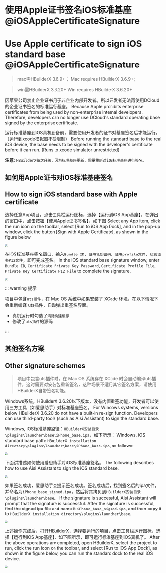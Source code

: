 # 使用Apple证书签名iOS标准基座@iOSAppleCertificateSignature
# Use Apple certificate to sign iOS standard base @iOSAppleCertificateSignature

> mac需HBuilderX 3.6.9+；
> Mac requires HBuilderX 3.6.9+;

> win需HBuilderX 3.6.20+
> Win requires HBuilderX 3.6.20+

因苹果公司禁止企业证书用于非企业内部开发者。所以开发者无法再使用DCloud的企业证书签名的标准运行基座。
Because Apple prohibits enterprise certificates from being used by non-enterprise internal developers. Therefore, developers can no longer use DCloud's standard operating base signed by the enterprise certificate.

运行标准基座到iOS真机设备前，需要使用开发者的证书对基座签名后才能运行。（运行到xcode模拟器不受限制）
Before running the standard base to the real iOS device, the base needs to be signed with the developer's certificate before it can run. (Runs to xcode simulator unrestricted)

**注意**: `HBuilderX每次升级，因为标准基座更新，需要重新对iOS标准基座进行签名。`


## 如何用Apple证书对iOS标准基座签名
## How to sign iOS standard base with Apple certificate

选择任意App项目，点击工具栏运行图标，选择【运行到iOS App基座】，在弹出的窗口中，点击按钮【使用Apple证书签名】，如下图
Select any App item, click the run icon on the toolbar, select [Run to iOS App Dock], and in the pop-up window, click the button [Sign with Apple Certificate], as shown in the figure below

<img src="https://qiniu-web-assets.dcloud.net.cn/unidoc/zh/ios%E6%A0%87%E5%87%86%E5%9F%BA%E5%BA%A7%E7%AD%BE%E5%90%8D1.jpg" style="zoom: 50%" />

在iOS标准基座签名窗口，输入`Bundle ID`、`证书私钥密码`、`证书profile文件`、`私钥证书P12文件`，即可完成签名。
In the iOS standard base signature window, enter `Bundle ID`, `Certificate Private Key Password`, `Certificate Profile File`, `Private Key Certificate P12 File` to complete the signature.

<img src="https://qiniu-web-assets.dcloud.net.cn/unidoc/zh/ios%E6%A0%87%E5%87%86%E5%9F%BA%E5%BA%A7%E7%AD%BE%E5%90%8D2.jpg" style="zoom: 50%" />

::: warning 提示

项目中包含`uts插件`，在 Mac OS 系统中如果安装了 XCode 环境，在以下情况下会重新编译 uts插件，自动弹出重签名界面。  

- 真机运行时勾选了`清除构建缓存`  
- 修改了`uts插件`的源码  

:::


## 其他签名方案
## Other signature schemes

> 项目中包含uts插件时，在 Mac OS 系统存在 XCode 时会自动编译uts插件，这时需要对安装包重新签名，这种场景不适用其它签名方案，请使用HBuilderX自带签名功能。  

Windows系统，HBuilderX 3.6.20以下版本，没有内置重签功能，开发者可以使用三方工具（如爱思助手）对标准基座签名。
For Windows systems, versions below HBuilderX 3.6.20 do not have a built-in re-sign function. Developers can use third-party tools (such as Aisi Assistant) to sign the standard base.

Windows, iOS标准基座路径：`HBuilderX安装目录\plugins\launcher\base\iPhone_base.ipa`，如下所示：
Windows, iOS standard base path: `HBuilderX installation directory\plugins\launcher\base\iPhone_base.ipa`, as follows:

<img src="https://qiniu-web-assets.dcloud.net.cn/unidoc/zh/windows_ios%E6%A0%87%E5%87%86%E5%9F%BA%E5%BA%A7%E7%AD%BE%E5%90%8D_1.jpg" style="zoom: 50%" />

下面讲描述如何使用爱思助手对iOS标准基座签名。
The following describes how to use Aisi Assistant to sign the iOS standard base.

<img src="https://qiniu-web-assets.dcloud.net.cn/unidoc/zh/windows_ios%E6%A0%87%E5%87%86%E5%9F%BA%E5%BA%A7%E7%AD%BE%E5%90%8D_2.jpg" style="zoom: 50%" />

如果签名成功，爱思助手会提示签名成功。签名成功后，找到签名后的ipa文件，并命名为`iPhone_base_signed.ipa`，然后将其拷贝到`HBuilderX安装目录\plugins\launcher\base`。
If the signature is successful, Aisi Assistant will prompt that the signature is successful. After the signature is successful, find the signed ipa file and name it `iPhone_base_signed.ipa`, and then copy it to `HBuilderX installation directory\plugins\launcher\base`.

<img src="https://qiniu-web-assets.dcloud.net.cn/unidoc/zh/windows_ios%E6%A0%87%E5%87%86%E5%9F%BA%E5%BA%A7%E7%AD%BE%E5%90%8D_3.jpg" style="zoom: 50%" />

上述操作完成后，打开HBuilderX，选择要运行的项目，点击工具栏运行图标，选择【运行到iOS App基座】，如下图所示，即可运行标准基座到iOS真机了。
After the above operations are completed, open HBuilderX, select the project to run, click the run icon on the toolbar, and select [Run to iOS App Dock], as shown in the figure below, you can run the standard dock to the real iOS device.

<img src="https://qiniu-web-assets.dcloud.net.cn/unidoc/zh/windows_ios%E6%A0%87%E5%87%86%E5%9F%BA%E5%BA%A7%E7%AD%BE%E5%90%8D_4.jpg" style="zoom: 50%" >

